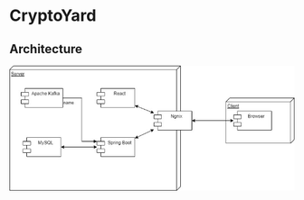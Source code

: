 # CryptoYard

## Architecture

![architecture diagram](./documentation/architecture-diagram-v1.0.jpg)